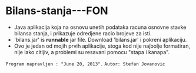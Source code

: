 Bilans-stanja---FON
===================

- Java aplikacija koja na osnovu unetih podataka racuna osnovne stavke bilansa stanja, i prikazuje odredjene racio brojeve za isti.
- 'bilans.jar' is **runnable** jar file. Download 'bilans.jar' i pokreni aplikaciju.
- Ovo je jedan od mojih prvih aplikacije, stoga kod nije najbolje formatiran, nije lako citljiv, a problemi su resavani pomocu "stapa i kanapa".

`Program napravljen : "June 20, 2013".`
`Autor: Stefan Jovanovic` 